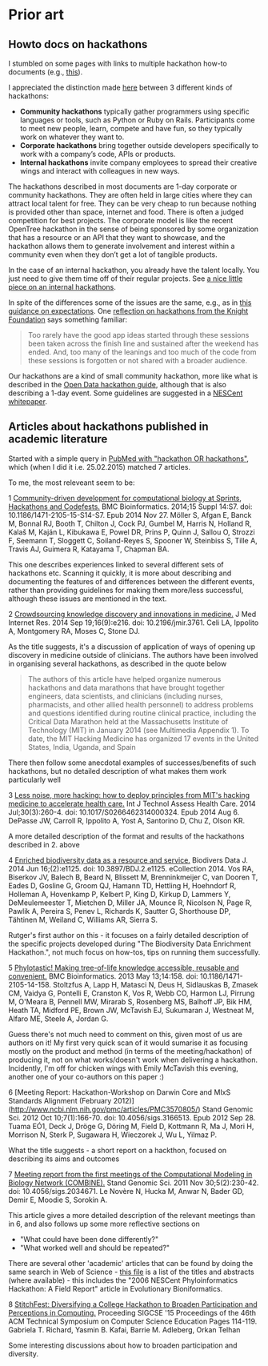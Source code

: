 # Prior art

## Howto docs on hackathons 

I stumbled on some pages with links to multiple hackathon how-to documents (e.g., [this](http://www.hackathonwatch.com/pages/how)). 

I appreciated the distinction made [here](http://www.forbes.com/sites/sungardas/2014/03/14/how-to-run-a-winning-hackathon/) between 3 different kinds of hackathons: 

* **Community hackathons** typically gather programmers using specific languages or tools, such as Python or Ruby on Rails. Participants come to meet new people, learn, compete and have fun, so they typically work on whatever they want to.
* **Corporate hackathons** bring together outside developers specifically to work with a company’s code, APIs or products.
* **Internal hackathons** invite company employees to spread their creative wings and interact with colleagues in new ways.

The hackathons described in most documents are 1-day corporate or community hackathons.  They are often held in large cities where they can attract local talent for free.   They can be very cheap to run because nothing is provided other than space, internet and food.  There is often a judged competition for best projects.   The corporate model is like the recent OpenTree hackathon in the sense of being sponsored by some organization that has a resource or an API that they want to showcase, and the hackathon allows them to generate involvement and interest within a community even when they don’t get a lot of tangible products. 

In the case of an internal hackathon, you already have the talent locally.  You just need to give them time off of their regular projects.  See [a nice little piece on an internal hackathons](https://www.aerofs.com/blog/how-we-run-hackathons/). 

In spite of the differences some of the issues are the same, e.g., as in [this guidance on expectations](http://blog.challengepost.com/post/75049524497/how-to-throw-the-perfect-hackathon-part-ii).  One [reflection on hackathons from the Knight Foundation](http://www.knightfoundation.org/blogs/knightblog/2012/6/26/Four-ideas-for-future-hack-thon/) says something familiar: 
> Too rarely have the good app ideas started through these sessions been taken across the finish line and sustained after the weekend has ended.  And, too many of the leanings and too much of the code from these sessions is forgotten or not shared with a broader audience.

Our hackathons are a kind of small community hackathon, more like what is described in the [Open Data hackathon guide](https://docs.google.com/document/d/1fBuisDTIiBAz9u2tr7sgv6GdDLOV_aHbafjqHXSkNB0/edit?pli=1), although that is also describing a 1-day event. Some guidelines are suggested in a [NESCent whitepaper](http://informatics.nescent.org/wiki/Hackathon_Whitepaper_Guidelines). 

## Articles about hackathons published in academic literature

Started with a simple query in [PubMed with "hackathon OR hackathons"](http://www.ncbi.nlm.nih.gov/pubmed/?term=hackathon+OR+hackathons), which (when I did it i.e. 25.02.2015) matched 7 articles.

To me, the most releveant seem to be:

1 [Community-driven development for computational biology at Sprints, Hackathons and Codefests.](http://www.biomedcentral.com/1471-2105/15/S14/S7) BMC Bioinformatics. 2014;15 Suppl 14:S7. doi: 10.1186/1471-2105-15-S14-S7. Epub 2014 Nov 27. Möller S, Afgan E, Banck M, Bonnal RJ, Booth T, Chilton J, Cock PJ, Gumbel M, Harris N, Holland R, Kalaš M, Kaján L, Kibukawa E, Powel DR, Prins P, Quinn J, Sallou O, Strozzi F, Seemann T, Sloggett C, Soiland-Reyes S, Spooner W, Steinbiss S, Tille A, Travis AJ, Guimera R, Katayama T, Chapman BA.

This one describes experiences linked to several different sets of hackathons etc. Scanning it quickly, it is more about describing and documenting the features of and differences between the different events, rather than providing guidelines for making them more/less successful, although these issues are mentioned in the text.


2 [Crowdsourcing knowledge discovery and innovations in medicine.](http://www.ncbi.nlm.nih.gov/pmc/articles/PMC4180345/) J Med Internet Res. 2014 Sep 19;16(9):e216. doi: 10.2196/jmir.3761.
Celi LA, Ippolito A, Montgomery RA, Moses C, Stone DJ.

As the title suggests, it's a discussion of application of ways of opening up discovery in medicine outside of clinicians. The authors have been involved in organising several hackathons, as described in the quote below

> The authors of this article have helped organize numerous hackathons and data marathons that have brought together engineers, data scientists, and clinicians (including nurses, pharmacists, and other allied health personnel) to address problems and questions identified during routine clinical practice, including the Critical Data Marathon held at the Massachusetts Institute of Technology (MIT) in January 2014 (see Multimedia Appendix 1). To date, the MIT Hacking Medicine has organized 17 events in the United States, India, Uganda, and Spain

There then follow some anecdotal examples of successes/benefits of such hackathons, but no detailed description of what makes them work particularly well


3 [Less noise, more hacking: how to deploy principles from MIT's hacking medicine to accelerate health care.](http://www.mghcgh.org/assets/files/news/Less_Noise_More_Hacking._IJTAHC.2014Olson.pdf)
Int J Technol Assess Health Care. 2014 Jul;30(3):260-4. doi: 10.1017/S0266462314000324. Epub 2014 Aug 6. DePasse JW, Carroll R, Ippolito A, Yost A, Santorino D, Chu Z, Olson KR.

A more detailed description of the format and results of the hackathons described in 2. above

4 [Enriched biodiversity data as a resource and service.](http://www.ncbi.nlm.nih.gov/pmc/articles/PMC4092319/) Biodivers Data J. 2014 Jun 16;(2):e1125. doi: 10.3897/BDJ.2.e1125. eCollection 2014.
Vos RA, Biserkov JV, Balech B, Beard N, Blissett M, Brenninkmeijer C, van Dooren T, Eades D, Gosline G, Groom QJ, Hamann TD, Hettling H, Hoehndorf R, Holleman A, Hovenkamp P, Kelbert P, King D, Kirkup D, Lammers Y, DeMeulemeester T, Mietchen D, Miller JA, Mounce R, Nicolson N, Page R, Pawlik A, Pereira S, Penev L, Richards K, Sautter G, Shorthouse DP, Tähtinen M, Weiland C, Williams AR, Sierra S.

Rutger's first author on this - it focuses on a fairly detailed description   of the specific projects developed during "The Biodiversity Data Enrichment Hackathon.", not much focus on how-tos, tips on running them successfully.

5 [Phylotastic! Making tree-of-life knowledge accessible, reusable and convenient.](http://www.biomedcentral.com/1471-2105/14/158) BMC Bioinformatics. 2013 May 13;14:158. doi: 10.1186/1471-2105-14-158.
Stoltzfus A, Lapp H, Matasci N, Deus H, Sidlauskas B, Zmasek CM, Vaidya G, Pontelli E, Cranston K, Vos R, Webb CO, Harmon LJ, Pirrung M, O'Meara B, Pennell MW, Mirarab S, Rosenberg MS, Balhoff JP, Bik HM, Heath TA, Midford PE, Brown JW, McTavish EJ, Sukumaran J, Westneat M, Alfaro ME, Steele A, Jordan G.

Guess there's not much need to comment on this, given most of us are authors on it! My first very quick scan of it would sumarise it as focusing mostly on the product and method (in terms of the meeting/hackathon) of producing it, not on what works/doesn't work when delivering a hackathon.  Incidently, I'm off for chicken wings with Emily McTavish this evening, another one of your co-authors on this paper :)

6 [Meeting Report: Hackathon-Workshop on Darwin Core and MIxS Standards Alignment (February 2012)] (http://www.ncbi.nlm.nih.gov/pmc/articles/PMC3570805/) Stand Genomic Sci. 2012 Oct 10;7(1):166-70. doi: 10.4056/sigs.3166513. Epub 2012 Sep 28. Tuama EÓ1, Deck J, Dröge G, Döring M, Field D, Kottmann R, Ma J, Mori H, Morrison N, Sterk P, Sugawara H, Wieczorek J, Wu L, Yilmaz P.

What the title suggests - a short  report on a hackthon, focused on describing its aims and outcomes


7 [Meeting report from the first meetings of the Computational Modeling in Biology Network (COMBINE).](http://www.ncbi.nlm.nih.gov/pmc/articles/PMC3235518/) Stand Genomic Sci. 2011 Nov 30;5(2):230-42. doi: 10.4056/sigs.2034671. Le Novère N, Hucka M, Anwar N, Bader GD, Demir E, Moodie S, Sorokin A. 

This article gives a more detailed description of the relevant meetings than in 6, and also follows up some more reflective sections on 

- "What could have been done differently?" 
- "What worked well and should be repeated?"


There are several other 'academic' articles that can be found by doing the same search in Web of Science - [this file](./titlesAbstractsNonPubMedHackathonAcademicArticles.txt) is a list of the titles and abstracts (where available) - this includes the "2006 NESCent Phyloinformatics Hackathon: A Field Report" article in Evolutionary Bioniformatics.

8 [StitchFest: Diversifying a College Hackathon to Broaden Participation and Perceptions in Computing.](http://dl.acm.org/citation.cfm?doid=2676723.2677310) Proceeding SIGCSE '15 Proceedings of the 46th ACM Technical Symposium on Computer Science Education Pages 114-119. 	Gabriela T. Richard, Yasmin B. Kafai, Barrie M. Adleberg, Orkan Telhan

Some interesting discussions about how to broaden participation and diversity.

